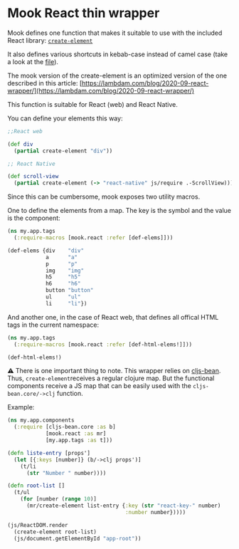 # Mook React thin wrapper

Mook defines one function that makes it suitable to use with the included React
library:
[`create-element`](https://github.com/lambdam/mook/blob/f1f693b6b945a6a44fe9242eceb1c18b2de98be8/src/mook/react.cljs#L6)

It also defines various shortcuts in kebab-case instead of camel case (take a
look at the
[file](https://github.com/lambdam/mook/blob/master/src/mook/react.cljs)).

The mook version of the create-element is an optimized version of the one
described in this article:
[https://lambdam.com/blog/2020-09-react-wrapper/](https://lambdam.com/blog/2020-09-react-wrapper/)

This function is suitable for React (web) and React Native.

You can define your elements this way:

```cljs
;;React web

(def div
  (partial create-element "div"))

;; React Native

(def scroll-view
  (partial create-element (-> "react-native" js/require .-ScrollView)))

```

Since this can be cumbersome, mook exposes two utility macros.

One to define the elements from a map. The key is the symbol and the value is
the component:

```cljs
(ns my.app.tags
  (:require-macros [mook.react :refer [def-elems]]))

(def-elems {div    "div"
            a      "a"
            p      "p"
            img    "img"
            h5     "h5"
            h6     "h6"
            button "button"
            ul     "ul"
            li     "li"})
```

And another one, in the case of React web, that defines all offical HTML tags in
the current namespace:

```cljs
(ns my.app.tags
  (:require-macros [mook.react :refer [def-html-elems!]]))

(def-html-elems!)
```

⚠️ There is one important thing to note. This wrapper relies on
[cljs-bean](https://github.com/mfikes/cljs-bean). Thus, `create-element`receives
a regular clojure map. But the functional components receive a JS map that can
be easily used with the `cljs-bean.core/->clj` function.

Example:

```cljs
(ns my.app.components
  (:require [cljs-bean.core :as b]
            [mook.react :as mr]
            [my.app.tags :as t]))

(defn liste-entry [props']
  (let [{:keys [number]} (b/->clj props')]
    (t/li
      (str "Number " number))))

(defn root-list []
  (t/ul
    (for [number (range 10)]
      (mr/create-element list-entry {:key (str "react-key-" number)
                                     :number number}))))

(js/ReactDOM.render
  (create-element root-list)
  (js/document.getElementById "app-root"))
```

